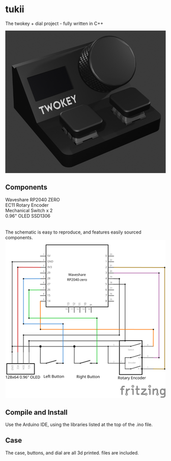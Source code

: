 # tukii
 The twokey + dial project - fully written in C++

 ![image](https://github.com/BeardyMike/tukii/blob/main/tukii.png?raw=true)

 ## Components
 Waveshare RP2040 ZERO <br>
 EC11 Rotary Encoder <br>
 Mechanical Switch x 2<br>
 0.96" OLED SSD1306<br>
 <br><br>
 The schematic is easy to reproduce, and features easily sourced components. <br>
 ![image](https://raw.githubusercontent.com/BeardyMike/tukii/92573c717a01348e3904ba835759628ed55068f0/case%20%26%20schematic/schematic/tukii_schem.svg)

## Compile and Install
Use the Arduino IDE, using the libraries listed at the top of the .ino file.

## Case
The case, buttons, and dial are all 3d printed. files are included.
